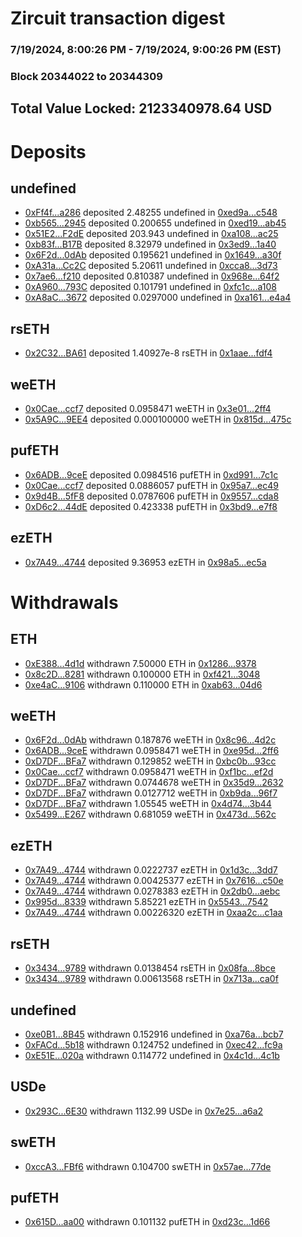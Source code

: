 # Zircuit transaction digest
### 7/19/2024, 8:00:26 PM - 7/19/2024, 9:00:26 PM (EST)
### Block 20344022 to 20344309

## Total Value Locked: 2123340978.64 USD

# Deposits
## undefined
- [0xFf4f...a286](https://etherscan.io/address/0xFf4fAC1ee29f0a6f78b14CbC771f34d1406Da286) deposited 2.48255 undefined in [0xed9a...c548](https://etherscan.io/tx/0xFf4fAC1ee29f0a6f78b14CbC771f34d1406Da286)
- [0xb565...2945](https://etherscan.io/address/0xb565Fa1ae72124335F1f76C6Ddacf2526e7D2945) deposited 0.200655 undefined in [0xed19...ab45](https://etherscan.io/tx/0xb565Fa1ae72124335F1f76C6Ddacf2526e7D2945)
- [0x51E2...F2dE](https://etherscan.io/address/0x51E2Ec5642b995f97d60e75Ae11A587aD81aF2dE) deposited 203.943 undefined in [0xa108...ac25](https://etherscan.io/tx/0x51E2Ec5642b995f97d60e75Ae11A587aD81aF2dE)
- [0xb83f...B17B](https://etherscan.io/address/0xb83fA1d4d52E773080BE213Ed77E3ce618e2B17B) deposited 8.32979 undefined in [0x3ed9...1a40](https://etherscan.io/tx/0xb83fA1d4d52E773080BE213Ed77E3ce618e2B17B)
- [0x6F2d...0dAb](https://etherscan.io/address/0x6F2d5e26d3ce9d6F0adE3a380aBEfe65c6380dAb) deposited 0.195621 undefined in [0x1649...a30f](https://etherscan.io/tx/0x6F2d5e26d3ce9d6F0adE3a380aBEfe65c6380dAb)
- [0xA31a...Cc2C](https://etherscan.io/address/0xA31a2ADD5515d21121BC2a14F345819D4c6BCc2C) deposited 5.20611 undefined in [0xcca8...3d73](https://etherscan.io/tx/0xA31a2ADD5515d21121BC2a14F345819D4c6BCc2C)
- [0x7ae6...f210](https://etherscan.io/address/0x7ae63B6457c1Fb0DeAB171485639A1B71a8Ff210) deposited 0.810387 undefined in [0x968e...64f2](https://etherscan.io/tx/0x7ae63B6457c1Fb0DeAB171485639A1B71a8Ff210)
- [0xA960...793C](https://etherscan.io/address/0xA9603535b8A776522BfBA3123D431f96B9b5793C) deposited 0.101791 undefined in [0xfc1c...a108](https://etherscan.io/tx/0xA9603535b8A776522BfBA3123D431f96B9b5793C)
- [0xA8aC...3672](https://etherscan.io/address/0xA8aC050AffC6B7753870726F1C0AcFad03e13672) deposited 0.0297000 undefined in [0xa161...e4a4](https://etherscan.io/tx/0xA8aC050AffC6B7753870726F1C0AcFad03e13672)
## rsETH
- [0x2C32...BA61](https://etherscan.io/address/0x2C324C2dDBF889C77A1509F122552FaEC9e5BA61) deposited 1.40927e-8 rsETH in [0x1aae...fdf4](https://etherscan.io/tx/0x2C324C2dDBF889C77A1509F122552FaEC9e5BA61)
## weETH
- [0x0Cae...ccf7](https://etherscan.io/address/0x0Cae941f8A461c4101069B515B6f5602919Dccf7) deposited 0.0958471 weETH in [0x3e01...2ff4](https://etherscan.io/tx/0x0Cae941f8A461c4101069B515B6f5602919Dccf7)
- [0x5A9C...9EE4](https://etherscan.io/address/0x5A9C734d86b596b381D042F63fe5FC98c7149EE4) deposited 0.000100000 weETH in [0x815d...475c](https://etherscan.io/tx/0x5A9C734d86b596b381D042F63fe5FC98c7149EE4)
## pufETH
- [0x6ADB...9ceE](https://etherscan.io/address/0x6ADB51A08E52FA2D0a2Ef2965442495023229ceE) deposited 0.0984516 pufETH in [0xd991...7c1c](https://etherscan.io/tx/0x6ADB51A08E52FA2D0a2Ef2965442495023229ceE)
- [0x0Cae...ccf7](https://etherscan.io/address/0x0Cae941f8A461c4101069B515B6f5602919Dccf7) deposited 0.0886057 pufETH in [0x95a7...ec49](https://etherscan.io/tx/0x0Cae941f8A461c4101069B515B6f5602919Dccf7)
- [0x9d4B...5fF8](https://etherscan.io/address/0x9d4BD712A7C988f7A80A6Ce717F2B863b89c5fF8) deposited 0.0787606 pufETH in [0x9557...cda8](https://etherscan.io/tx/0x9d4BD712A7C988f7A80A6Ce717F2B863b89c5fF8)
- [0xD6c2...44dE](https://etherscan.io/address/0xD6c21CDd811AE00eB5Ac9A9309Ac808adB2B44dE) deposited 0.423338 pufETH in [0x3bd9...e7f8](https://etherscan.io/tx/0xD6c21CDd811AE00eB5Ac9A9309Ac808adB2B44dE)
## ezETH
- [0x7A49...4744](https://etherscan.io/address/0x7A493Be5c2ce014cD049Bf178a1ac0Db1B434744) deposited 9.36953 ezETH in [0x98a5...ec5a](https://etherscan.io/tx/0x7A493Be5c2ce014cD049Bf178a1ac0Db1B434744)
# Withdrawals
## ETH
- [0xE388...4d1d](https://etherscan.io/address/0xE38837BDB470ceB95a14831715ACB74344b64d1d) withdrawn 7.50000 ETH in [0x1286...9378](https://etherscan.io/tx/0xE38837BDB470ceB95a14831715ACB74344b64d1d)
- [0x8c2D...8281](https://etherscan.io/address/0x8c2D741567fF04CbA4B63E04044Eff0c0ceD8281) withdrawn 0.100000 ETH in [0xf421...3048](https://etherscan.io/tx/0x8c2D741567fF04CbA4B63E04044Eff0c0ceD8281)
- [0xe4aC...9106](https://etherscan.io/address/0xe4aCbbfd042a1031e2df2fE4da1f38c40DE59106) withdrawn 0.110000 ETH in [0xab63...04d6](https://etherscan.io/tx/0xe4aCbbfd042a1031e2df2fE4da1f38c40DE59106)
## weETH
- [0x6F2d...0dAb](https://etherscan.io/address/0x6F2d5e26d3ce9d6F0adE3a380aBEfe65c6380dAb) withdrawn 0.187876 weETH in [0x8c96...4d2c](https://etherscan.io/tx/0x6F2d5e26d3ce9d6F0adE3a380aBEfe65c6380dAb)
- [0x6ADB...9ceE](https://etherscan.io/address/0x6ADB51A08E52FA2D0a2Ef2965442495023229ceE) withdrawn 0.0958471 weETH in [0xe95d...2ff6](https://etherscan.io/tx/0x6ADB51A08E52FA2D0a2Ef2965442495023229ceE)
- [0xD7DF...BFa7](https://etherscan.io/address/0xD7DF7E085214743530afF339aFC420c7c720BFa7) withdrawn 0.129852 weETH in [0xbc0b...93cc](https://etherscan.io/tx/0xD7DF7E085214743530afF339aFC420c7c720BFa7)
- [0x0Cae...ccf7](https://etherscan.io/address/0x0Cae941f8A461c4101069B515B6f5602919Dccf7) withdrawn 0.0958471 weETH in [0xf1bc...ef2d](https://etherscan.io/tx/0x0Cae941f8A461c4101069B515B6f5602919Dccf7)
- [0xD7DF...BFa7](https://etherscan.io/address/0xD7DF7E085214743530afF339aFC420c7c720BFa7) withdrawn 0.0744678 weETH in [0x35d9...2632](https://etherscan.io/tx/0xD7DF7E085214743530afF339aFC420c7c720BFa7)
- [0xD7DF...BFa7](https://etherscan.io/address/0xD7DF7E085214743530afF339aFC420c7c720BFa7) withdrawn 0.0127712 weETH in [0xb9da...96f7](https://etherscan.io/tx/0xD7DF7E085214743530afF339aFC420c7c720BFa7)
- [0xD7DF...BFa7](https://etherscan.io/address/0xD7DF7E085214743530afF339aFC420c7c720BFa7) withdrawn 1.05545 weETH in [0x4d74...3b44](https://etherscan.io/tx/0xD7DF7E085214743530afF339aFC420c7c720BFa7)
- [0x5499...E267](https://etherscan.io/address/0x54990C908eaBF158750337Df0Aa2F106515fE267) withdrawn 0.681059 weETH in [0x473d...562c](https://etherscan.io/tx/0x54990C908eaBF158750337Df0Aa2F106515fE267)
## ezETH
- [0x7A49...4744](https://etherscan.io/address/0x7A493Be5c2ce014cD049Bf178a1ac0Db1B434744) withdrawn 0.0222737 ezETH in [0x1d3c...3dd7](https://etherscan.io/tx/0x7A493Be5c2ce014cD049Bf178a1ac0Db1B434744)
- [0x7A49...4744](https://etherscan.io/address/0x7A493Be5c2ce014cD049Bf178a1ac0Db1B434744) withdrawn 0.00425377 ezETH in [0x7616...c50e](https://etherscan.io/tx/0x7A493Be5c2ce014cD049Bf178a1ac0Db1B434744)
- [0x7A49...4744](https://etherscan.io/address/0x7A493Be5c2ce014cD049Bf178a1ac0Db1B434744) withdrawn 0.0278383 ezETH in [0x2db0...aebc](https://etherscan.io/tx/0x7A493Be5c2ce014cD049Bf178a1ac0Db1B434744)
- [0x995d...8339](https://etherscan.io/address/0x995d1256bB6A9A07D994E7e9F74683163c3F8339) withdrawn 5.85221 ezETH in [0x5543...7542](https://etherscan.io/tx/0x995d1256bB6A9A07D994E7e9F74683163c3F8339)
- [0x7A49...4744](https://etherscan.io/address/0x7A493Be5c2ce014cD049Bf178a1ac0Db1B434744) withdrawn 0.00226320 ezETH in [0xaa2c...c1aa](https://etherscan.io/tx/0x7A493Be5c2ce014cD049Bf178a1ac0Db1B434744)
## rsETH
- [0x3434...9789](https://etherscan.io/address/0x34349c5569e7B846c3558961552D2202760A9789) withdrawn 0.0138454 rsETH in [0x08fa...8bce](https://etherscan.io/tx/0x34349c5569e7B846c3558961552D2202760A9789)
- [0x3434...9789](https://etherscan.io/address/0x34349c5569e7B846c3558961552D2202760A9789) withdrawn 0.00613568 rsETH in [0x713a...ca0f](https://etherscan.io/tx/0x34349c5569e7B846c3558961552D2202760A9789)
## undefined
- [0xe0B1...8B45](https://etherscan.io/address/0xe0B132855d9761A04214fC7fAc552B27A28d8B45) withdrawn 0.152916 undefined in [0xa76a...bcb7](https://etherscan.io/tx/0xe0B132855d9761A04214fC7fAc552B27A28d8B45)
- [0xFACd...5b18](https://etherscan.io/address/0xFACd05971B92B89678Ff76aFa4e713eB9FBD5b18) withdrawn 0.124752 undefined in [0xec42...fc9a](https://etherscan.io/tx/0xFACd05971B92B89678Ff76aFa4e713eB9FBD5b18)
- [0xE51E...020a](https://etherscan.io/address/0xE51E177D39b8077A40d5d0472DE95AF76514020a) withdrawn 0.114772 undefined in [0x4c1d...4c1b](https://etherscan.io/tx/0xE51E177D39b8077A40d5d0472DE95AF76514020a)
## USDe
- [0x293C...6E30](https://etherscan.io/address/0x293C6937D8D82e05B01335F7B33FBA0c8e256E30) withdrawn 1132.99 USDe in [0x7e25...a6a2](https://etherscan.io/tx/0x293C6937D8D82e05B01335F7B33FBA0c8e256E30)
## swETH
- [0xccA3...FBf6](https://etherscan.io/address/0xccA3ccB08B6097Bc01ecd0CD889525eC4cC2FBf6) withdrawn 0.104700 swETH in [0x57ae...77de](https://etherscan.io/tx/0xccA3ccB08B6097Bc01ecd0CD889525eC4cC2FBf6)
## pufETH
- [0x615D...aa00](https://etherscan.io/address/0x615D6baB1C6d193B72C3410F66293b5D035Baa00) withdrawn 0.101132 pufETH in [0xd23c...1d66](https://etherscan.io/tx/0x615D6baB1C6d193B72C3410F66293b5D035Baa00)
